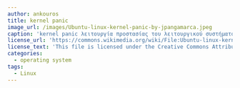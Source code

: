 ```yaml
---
author: ankouros
title: kernel panic
image_url: /images/Ubuntu-linux-kernel-panic-by-jpangamarca.jpeg
caption: 'kernel panic λειτουργία προστασίας του λειτουργικού συστήματος σε περίπτωση σφάλματος αυτού'
license_url: 'https://commons.wikimedia.org/wiki/File:Ubuntu-linux-kernel-panic-by-jpangamarca.JPG'
license_text: 'This file is licensed under the Creative Commons Attribution 3.0 Unported'
categories:
  - operating system
tags:
  - Linux
---
```

